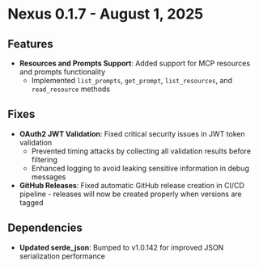 # Nexus 0.1.7 - August 1, 2025

## Features

- **Resources and Prompts Support**: Added support for MCP resources and prompts functionality
  - Implemented `list_prompts`, `get_prompt`, `list_resources`, and `read_resource` methods

## Fixes

- **OAuth2 JWT Validation**: Fixed critical security issues in JWT token validation
  - Prevented timing attacks by collecting all validation results before filtering
  - Enhanced logging to avoid leaking sensitive information in debug messages
- **GitHub Releases**: Fixed automatic GitHub release creation in CI/CD pipeline - releases will now be created properly when versions are tagged

## Dependencies

- **Updated serde_json**: Bumped to v1.0.142 for improved JSON serialization performance
